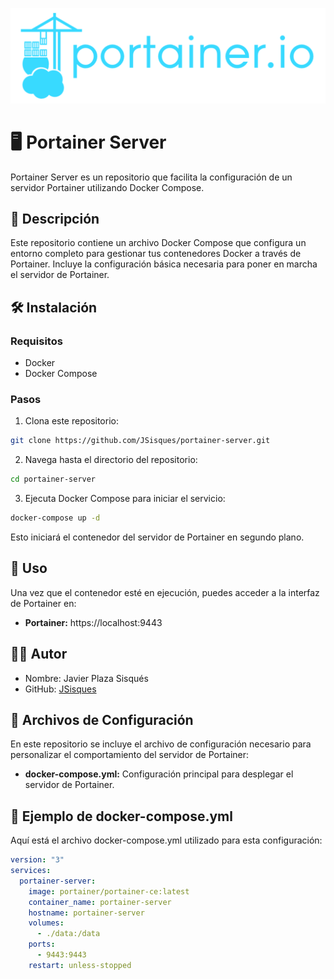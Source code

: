 ![Banner](./img/portainer-server.png)

# 🖥️ Portainer Server

Portainer Server es un repositorio que facilita la configuración de un servidor Portainer utilizando Docker Compose.

## 📝 Descripción

Este repositorio contiene un archivo Docker Compose que configura un entorno completo para gestionar tus contenedores Docker a través de Portainer. Incluye la configuración básica necesaria para poner en marcha el servidor de Portainer.

## 🛠️ Instalación

### Requisitos

- Docker
- Docker Compose

### Pasos

1. Clona este repositorio:

```bash
git clone https://github.com/JSisques/portainer-server.git
```

2. Navega hasta el directorio del repositorio:

```bash
cd portainer-server
```

3. Ejecuta Docker Compose para iniciar el servicio:

```bash
docker-compose up -d
```

Esto iniciará el contenedor del servidor de Portainer en segundo plano.

## 🚀 Uso

Una vez que el contenedor esté en ejecución, puedes acceder a la interfaz de Portainer en:

- **Portainer:** https://localhost:9443

## 👨‍💻 Autor

- Nombre: Javier Plaza Sisqués
- GitHub: [JSisques](https://github.com/JSisques)

## 📄 Archivos de Configuración

En este repositorio se incluye el archivo de configuración necesario para personalizar el comportamiento del servidor de Portainer:

- **docker-compose.yml:** Configuración principal para desplegar el servidor de Portainer.

## 🧾 Ejemplo de docker-compose.yml

Aquí está el archivo docker-compose.yml utilizado para esta configuración:

```yaml
version: "3"
services:
  portainer-server:
    image: portainer/portainer-ce:latest
    container_name: portainer-server
    hostname: portainer-server
    volumes:
      - ./data:/data
    ports:
      - 9443:9443
    restart: unless-stopped
```
